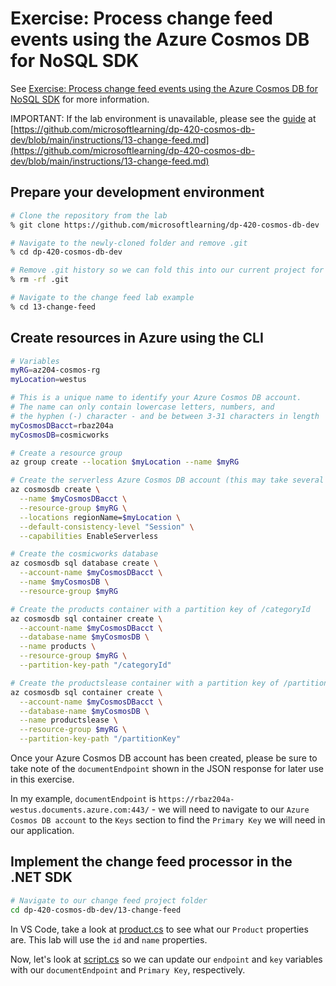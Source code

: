 # Exercise: Process change feed events using the Azure Cosmos DB for NoSQL SDK

See [Exercise: Process change feed events using the Azure Cosmos DB for NoSQL SDK](https://learn.microsoft.com/en-us/training/modules/consume-azure-cosmos-db-sql-api-change-feed-use-sdk/6-exercise-process-change-feed-events-use-sdk) for more information.

IMPORTANT: If the lab environment is unavailable, please see the [guide](https://github.com/microsoftlearning/dp-420-cosmos-db-dev/blob/main/instructions/13-change-feed.md) at [https://github.com/microsoftlearning/dp-420-cosmos-db-dev/blob/main/instructions/13-change-feed.md](https://github.com/microsoftlearning/dp-420-cosmos-db-dev/blob/main/instructions/13-change-feed.md)

## Prepare your development environment

```sh
# Clone the repository from the lab
% git clone https://github.com/microsoftlearning/dp-420-cosmos-db-dev

# Navigate to the newly-cloned folder and remove .git
% cd dp-420-cosmos-db-dev

# Remove .git history so we can fold this into our current project for reference
% rm -rf .git

# Navigate to the change feed lab example
% cd 13-change-feed
```

## Create resources in Azure using the CLI

```sh
# Variables
myRG=az204-cosmos-rg
myLocation=westus

# This is a unique name to identify your Azure Cosmos DB account. 
# The name can only contain lowercase letters, numbers, and 
# the hyphen (-) character - and be between 3-31 characters in length
myCosmosDBacct=rbaz204a
myCosmosDB=cosmicworks

# Create a resource group
az group create --location $myLocation --name $myRG

# Create the serverless Azure Cosmos DB account (this may take several minutes)
az cosmosdb create \
  --name $myCosmosDBacct \
  --resource-group $myRG \
  --locations regionName=$myLocation \
  --default-consistency-level "Session" \
  --capabilities EnableServerless

# Create the cosmicworks database
az cosmosdb sql database create \
  --account-name $myCosmosDBacct \
  --name $myCosmosDB \
  --resource-group $myRG

# Create the products container with a partition key of /categoryId
az cosmosdb sql container create \
  --account-name $myCosmosDBacct \
  --database-name $myCosmosDB \
  --name products \
  --resource-group $myRG \
  --partition-key-path "/categoryId"

# Create the productslease container with a partition key of /partitionKey:
az cosmosdb sql container create \
  --account-name $myCosmosDBacct \
  --database-name $myCosmosDB \
  --name productslease \
  --resource-group $myRG \
  --partition-key-path "/partitionKey"

```

Once your Azure Cosmos DB account has been created, please be sure to take note of the `documentEndpoint` shown in the JSON response for later use in this exercise.

In my example, `documentEndpoint` is `https://rbaz204a-westus.documents.azure.com:443/` - we will need to navigate to our `Azure Cosmos DB account` to the `Keys` section to find the `Primary Key` we will need in our application.

## Implement the change feed processor in the .NET SDK

```sh
# Navigate to our change feed project folder
cd dp-420-cosmos-db-dev/13-change-feed
```

In VS Code, take a look at [product.cs](./dp-420-cosmos-db-dev/13-change-feed/product.cs) to see what our `Product` properties are. This lab will use the `id` and `name` properties.

Now, let's look at [script.cs](./dp-420-cosmos-db-dev/13-change-feed/script.cs) so we can update our `endpoint` and `key` variables with our `documentEndpoint` and `Primary Key`, respectively.
